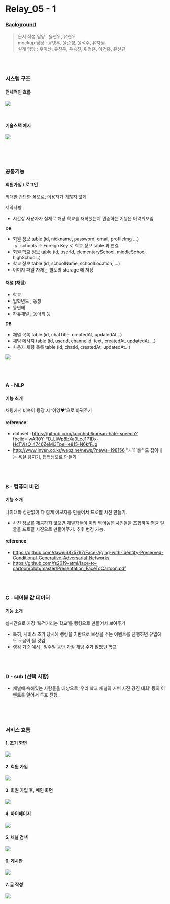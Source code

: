 # Relay_05 - 1 

### [Background](https://github.com/boostcamp-2020/relay_05/blob/master/background.md)

> 문서 작성 담당 : 윤현우, 유현우<br>
> mockup 담당 : 윤영우, 윤준성, 윤석주, 유지원<br>
> 설계 담당 : 우이산, 유진우, 우승진, 위정훈, 이건홍, 유선규

<br><br>


### 시스템 구조

#### 전체적인 흐름

![](https://user-images.githubusercontent.com/47842964/89014082-f2f15200-d34f-11ea-82a2-5a55f534b731.png)

<br>

#### 기술스택 예시

![](https://miro.medium.com/max/1400/1*_-1gageYjU7cS9MihY0tnw.png)

<br><br><br>

### 공통기능

#### 회원가입 / 로그인

최대한 간단한 폼으로, 이용자가 귀찮지 않게

제약사항

- 시간상 사용자가 실제로 해당 학교를 재학했는지 인증하는 기능은 어려워보임

**DB**

- 회원 정보 table (id, nickname, password, email, profileImg ...)
  - schools -> Foreign Key 로 학교 정보 table 과 연결
- 회원 학교 정보 table (id, userId, elementarySchool, middleSchool, highSchool..)
- 학교 정보 table (id, schoolName, schoolLocation, ...)
- 이미지 파일 자체는 별도의 storage 에 저장

#### 채널 (채팅)

- 학교
- 입학년도 ; 동창
- 동년배
- 자유채널 ; 동아리 등

**DB**

- 채널 목록 table (id, chatTitle, createdAt, updatedAt...)
- 채팅 메시지 table (id, userid, channelId, text, createdAt, updatedAt ...)
- 사용자 채팅 목록 table (id, chatId, createdAt, updatedAt...)

![](https://user-images.githubusercontent.com/47842964/89019866-f3421b00-d358-11ea-8715-e2a19a49bb20.png)

<br>
<br>

### A - NLP

#### 기능 소개

채팅에서 비속어 등장 시 ‘아잉♥’으로 바꿔주기

#### reference

- dataset : https://github.com/kocohub/korean-hate-speech?fbclid=IwAR0Y-FD_LlWp8bXa3LcJ1P1Dx-HcTVisQ_4746ZeMi3TpeHe815-N6kfFJg
- http://www.inven.co.kr/webzine/news/?news=198156 "ㅅ111발" 도 잡아내는 욕설 탐지기, 딥러닝으로 만들기

<br>
<br>

### B - 컴퓨터 비전

#### 기능 소개

나이대와 상관없이 다 젊게 이모지를 만들어서 프로필 사진 만들기.

- 사진 정보를 제공하지 않으면 개발자들이 미리 찍어놓은 사진들을 조합하여 평균 얼굴을 프로필 사진으로 만들어주기. 추후 변경 가능.

#### reference

- https://github.com/dawei6875797/Face-Aging-with-Identity-Preserved-Conditional-Generative-Adversarial-Networks
- https://github.com/fs2019-atml/face-to-cartoon/blob/master/Presentation_FaceToCartoon.pdf

<br>
<br>

### C - 테이블 값 데이터

#### 기능 소개

실시간으로 가장 ‘북적거리는 학교’를 랭킹으로 만들어서 보여주기

- 특히, 서비스 초기 당시에 랭킹을 기반으로 보상을 주는 이벤트를 진행하면 유입에도 도움이 될 것임.
- 랭킹 기준 예시 : 일주일 동안 가장 채팅 수가 많았던 학교

<br>
<br>

### D - sub (선택 사항)

- 채널에 속해있는 사람들을 대상으로 ‘우리 학교 채널의 커버 사진 경진 대회’ 등의 이벤트를 열어서 투표 진행.

<br><br><br>
### 서비스 흐름

#### 1. 초기 화면
![](https://github.com/boostcamp-2020/relay_05/blob/week1_J09J10_plan/image/%5B%EB%A6%B4%EB%A0%88%EC%9D%B4(%EB%9D%BC%EB%96%BC)%5D%20IntroPage.png?raw=true)
<br>

#### 2. 회원 가입
![](https://github.com/boostcamp-2020/relay_05/blob/week1_J09J10_plan/image/%5B%EB%A6%B4%EB%A0%88%EC%9D%B4(%EB%9D%BC%EB%96%BC)%5D%20%ED%9A%8C%EC%9B%90%EA%B0%80%EC%9E%85%ED%8E%98%EC%9D%B4%EC%A7%80.png?raw=t)
<br>

#### 3. 회원 가입 후, 메인 화면
![](https://github.com/boostcamp-2020/relay_05/blob/week1_J09J10_plan/image/%5BCopy%20of%20relay_05%5D%20%EB%A9%94%EC%9D%B8%ED%99%94%EB%A9%B4%20(1).png?raw=true)
<br>

#### 4. 마이페이지
![](https://github.com/boostcamp-2020/relay_05/blob/week1_J09J10_plan/image/My%ED%8E%98%EC%9D%B4%EC%A7%80.PNG?raw=true)
<br>

#### 5. 채널 검색
![](https://github.com/boostcamp-2020/relay_05/blob/week1_J09J10_plan/image/%5BCopy%20of%20relay_05%5D%20%EC%B1%84%EB%84%90%EA%B2%80%EC%83%89.png?raw=true)
<br>

#### 6. 게시판
![](https://github.com/boostcamp-2020/relay_05/blob/week1_J09J10_plan/image/%EA%B2%8C%EC%8B%9C%EB%AC%BC%20%ED%8E%98%EC%9D%B4%EC%A7%80.png?raw=true)
<br>

#### 7. 글 작성
![](https://github.com/boostcamp-2020/relay_05/blob/week1_J09J10_plan/image/%EA%B8%80%EC%9E%91%EC%84%B1%ED%8E%98%EC%9D%B4%EC%A7%80.PNG?raw=true)
<br>
